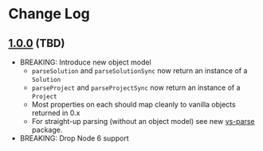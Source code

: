 # Change Log

## [1.0.0](https://github.com/stevenaw/vs-parse/compare/v0.0.6...v1.0.0) (TBD)
- BREAKING: Introduce new object model
  - `parseSolution` and `parseSolutionSync` now return an instance of a `Solution`
  - `parseProject` and `parseProjectSync` now return an instance of a `Project`
  - Most properties on each should map cleanly to vanilla objects returned in 0.x
  - For straight-up parsing (without an object model) see new [vs-parse](https://www.npmjs.com/package/vs-parse) package.
- BREAKING: Drop Node 6 support